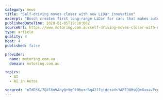 ```yaml
---
category: news
title: "Self-driving moves closer with new LiDar innovation"
excerpt: "Bosch creates first long-range LiDar for cars that makes autonomous driving safer Self-driving cars might just have moved a step closer after German automotive powerhouse Robert Bosch revealed what it says is the world’s first long-range LiDar system. The Light Detection and Ranging (LiDar) system, critical to a car’s ability to identify ..."
publishedDateTime: 2020-01-05T19:10:00Z
sourceUrl: https://www.motoring.com.au/self-driving-moves-closer-with-new-lidar-innovation-122300/
type: article
quality: 4
heat: 4
published: false

provider:
  name: motoring.com.au
  domain: motoring.com.au

topics:
  - AI
  - AI in Autos

secured: "nTdD3X/7Q8lRmVAhyQ+Vg919hu+dBq42JJgidc+ads3APEJUMsQQmGxxavPcgaD6737xXAFUtPKBOSMBWPR48ML+y73nnDSEpdv9FP1syvpnZXfGPIX+BEu26Dqtjtex9dLfDoHgrb4hbn4zHtBXiyaczjBjBpsw+JqHtEM6aa3u1vO8dfLGzSZYA/18KKaf1x4dmSpmN+o5RiPvkJruJhnpKh03mIu34BMZbvMiNwGDZXI9cfadMIgo1001zBCMEGy7BqM0LEQBypQ/+RTSzg==;NBrDQBPDTinLaZCOU+w5Eg=="
---
```


